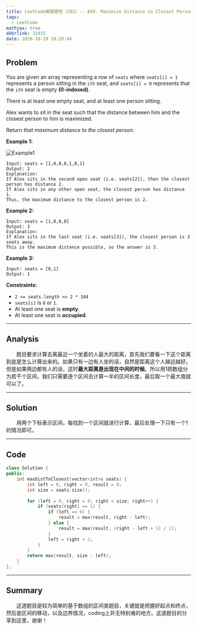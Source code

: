 ```yaml
---
title: LeetCode解题报告（202）-- 849. Maximize Distance to Closest Person
tags:
  - LeetCode
mathjax: true
abbrlink: 32415
date: 2020-10-29 18:20:44
---
```


## Problem

You are given an array representing a row of `seats` where `seats[i] = 1` represents a person sitting in the `ith` seat, and `seats[i] = 0` represents that the `ith` seat is empty **(0-indexed)**.

There is at least one empty seat, and at least one person sitting.

Alex wants to sit in the seat such that the distance between him and the closest person to him is maximized. 

Return *that maximum distance to the closest person*.

<!-- more -->

**Example 1:**

![Example1](https://assets.leetcode.com/uploads/2020/09/10/distance.jpg)

```
Input: seats = [1,0,0,0,1,0,1]
Output: 2
Explanation: 
If Alex sits in the second open seat (i.e. seats[2]), then the closest person has distance 2.
If Alex sits in any other open seat, the closest person has distance 1.
Thus, the maximum distance to the closest person is 2.
```

**Example 2:**

```
Input: seats = [1,0,0,0]
Output: 3
Explanation: 
If Alex sits in the last seat (i.e. seats[3]), the closest person is 3 seats away.
This is the maximum distance possible, so the answer is 3.
```

**Example 3:**

```
Input: seats = [0,1]
Output: 1
```

**Constraints:**

- `2 <= seats.length <= 2 * 104`
- `seats[i]` is `0` or `1`.
- At least one seat is **empty**.
- At least one seat is **occupied**.

------

## Analysis

&emsp;&emsp;题目要求计算去离最近一个坐着的人最大的距离，首先我们要看一下这个距离到底是怎么计算出来的。如果只有一边有人坐的话，自然是距离这个人越远越好。但是如果两边都有人的话，这时**最大距离是出现在中间的时候**。所以用1把数组分为若干个区间，我们只需要逐个区间去计算一半的区间长度，最后取一个最大值就可以了。

------

## Solution

&emsp;&emsp;用两个下标表示区间，每找到一个区间就进行计算，最后处理一下只有一个1的情况即可。

------

## Code

```c++
class Solution {
public:
    int maxDistToClosest(vector<int>& seats) {
        int left = 0, right = 0, result = 0;
        int size = seats.size();
        
        for (left = 0, right = 0; right < size; right++) {
            if (seats[right] == 1) {
                if (left == 0) {
                    result = max(result, right - left);
                } else {
                    result = max(result, (right - left + 1) / 2);
                }
                left = right + 1;
            }
        }
        return max(result, size - left);
    }
};
```

------

## Summary

&emsp;&emsp;这道题目是较为简单的基于数组的区间类题目，关键就是把握好起点和终点，然后是区间的移动，以及边界情况，coding上并无特别难的地方。这道题目的分享到这里，谢谢！
